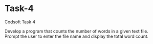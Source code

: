 # Task-4
Codsoft Task 4

Develop a program that counts the number of words in a given text file. Prompt the user to enter the file name and display the total word count. 

